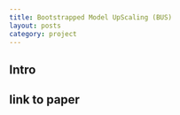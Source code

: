 ```yaml
---
title: Bootstrapped Model UpScaling (BUS)
layout: posts
category: project
---
```


## Intro

## link to paper
